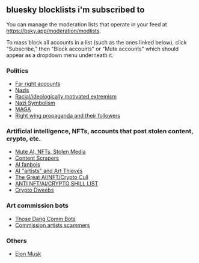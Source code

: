 ## bluesky blocklists i'm subscribed to

You can manage the moderation lists that operate in your feed at <a href="https://bsky.app/moderation/modlists">https://bsky.app/moderation/modlists</a>.

To mass block all accounts in a list (such as the ones linked below), click "Subscribe," then "Block accounts" or "Mute accounts" which should appear as a dropdown menu underneath it.

### Politics
- <a href="https://bsky.app/profile/brainnotonyet.bsky.social/lists/3jvplg6i7vb2p">Far right accounts</a>
- <a href="https://bsky.app/profile/skywitches.net/lists/3kc6umbcl452c">Nazis</a>
- <a href="https://bsky.app/profile/skywatch.blue/lists/3l6tfurf7li27">Racial/ideologically motivated extremism</a>
- <a href="https://bsky.app/profile/skywatch.blue/lists/3l6vdudxgeb2z">Nazi Symbolism</a>
- <a href="https://bsky.app/profile/skywatch.blue/lists/3l53cjwlt4o2s">MAGA</a>
- <a href="https://bsky.app/profile/numb.comfortab.ly/lists/3kn6pvyceas2r">Right wing propaganda and their followers</a>

### Artificial intelligence, NFTs, accounts that post stolen content, crypto, etc.
- <a href="https://bsky.app/profile/davis.social/lists/3k7rdifvvlw2b">Mute AI, NFTs, Stolen Media</a>
- <a href="https://bsky.app/profile/franzanth.bsky.social/lists/3jzmevbfqkj2u">Content Scrapers</a>
- <a href="https://bsky.app/profile/numb.comfortab.ly/lists/3kohpvold242p">AI fanbois</a>
- <a href="https://bsky.app/profile/herecomesriley.bsky.social/lists/3kstndmx42c2r">AI "artists" and Art Thieves</a>
- <a href="https://bsky.app/profile/rayday.bsky.social/lists/3jxwojift2y2n">The Great AI/NFT/Crypto Cull</a>
- <a href="https://bsky.app/profile/gors.bsky.social/lists/3kbblcsinjk23">ANTI NFT/AI/CRYPTO SHILL LIST</a>
- <a href="https://bsky.app/profile/did:plc:pmyqirafcp3jqdhrl7crpq7t/lists/3knhhatwlww22">Crypto Dweebs</a>

### Art commission bots
- <a href="https://bsky.app/profile/rayday.bsky.social/lists/3kz36mhnaes2t">Those Dang Comm Bots</a>
- <a href="https://bsky.app/profile/did:plc:bz4oowzv5ldlgy2sugj6ikkc/lists/3l725osmzfc2i">Commission artists scammers</a>

### Others
- <a href="https://bsky.app/profile/skywatch.blue/lists/3l72tte74wa2m">Elon Musk</a>